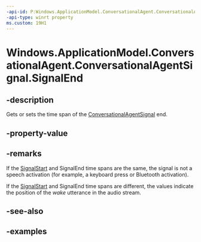```yaml
---
-api-id: P:Windows.ApplicationModel.ConversationalAgent.ConversationalAgentSignal.SignalEnd
-api-type: winrt property
ms.custom: 19H1
---
```


<!-- Property syntax.
public TimeSpan SignalEnd { get;  set; }
-->

# Windows.ApplicationModel.ConversationalAgent.ConversationalAgentSignal.SignalEnd

## -description

Gets or sets the time span of the [ConversationalAgentSignal](conversationalagentsignal.md) end.

## -property-value

## -remarks

If the [SignalStart](conversationalagentsignal_signalstart.md) and SignalEnd time spans are the same, the signal is not a speech activation (for example, a keyboard press or Bluetooth activation).

If the [SignalStart](conversationalagentsignal_signalstart.md) and SignalEnd time spans are different, the values indicate the position of the *wake* utterance in the audio stream.

## -see-also

## -examples
